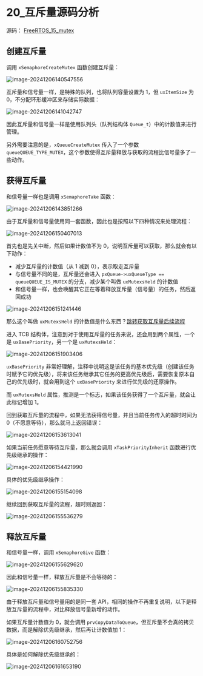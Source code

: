 # 20_互斥量源码分析



源码： [FreeRTOS_15_mutex](source/FreeRTOS_15_mutex) 



## 创建互斥量

调用 `xSemaphoreCreateMutex` 函数创建互斥量：

![image-20241206140547556](./img/20_互斥量源码分析/image-20241206140547556.png)

互斥量和信号量一样，是特殊的队列，也将队列容量设置为 1，但 `uxItemSize` 为 0，不分配环形缓冲区来存储实际数据：

![image-20241206141042747](./img/20_互斥量源码分析/image-20241206141042747.png)

因此互斥量和信号量一样是使用队列头（队列结构体 `Queue_t`）中的计数值来进行管理。

另外需要注意的是，`xQueueCreateMutex` 传入了一个参数 `queueQUEUE_TYPE_MUTEX`，这个参数使得互斥量释放与获取的流程比信号量多了一些动作。



## 获得互斥量

和信号量一样也是调用 `xSemaphoreTake` 函数：

![image-20241206143851266](./img/20_互斥量源码分析/image-20241206143851266.png)

由于互斥量和信号量使用同一套函数，因此也是按照以下四种情况来处理流程：

![image-20241206150407013](./img/20_互斥量源码分析/image-20241206150407013.png)

首先也是先关中断，然后如果计数值不为 0，说明互斥量可以获取，那么就会有以下动作：

- 减少互斥量的计数值（从 1 减到 0），表示取走互斥量
- 与信号量不同的是，互斥量还会进入 `pxQueue->uxQueueType == queueQUEUE_IS_MUTEX` 的分支，减少某个叫做 `uxMutexsHeld` 的计数值
- 和信号量一样，也会唤醒其它正在等着释放互斥量（信号量）的任务，然后返回成功

![image-20241206151241446](./img/20_互斥量源码分析/image-20241206151241446.png)

那么这个叫做 `uxMutexsHeld` 的计数值是什么东西？[跳转获取互斥量后续流程](#anchor-1)

进入 TCB 结构体，注意到对于使用互斥量的任务来说，还会用到两个属性，一个是 `uxBasePriority`，另一个是 `uxMutexsHeld`：

![image-20241206151903406](./img/20_互斥量源码分析/image-20241206151903406.png)

`uxBasePriority` 非常好理解，注释中说明这是该任务的基本优先级（创建该任务时赋予它的优先级），将来该任务继承其它任务的更高优先级后，需要恢复原本自己的优先级时，就会用到这个 `uxBasePriority` 来进行优先级的还原操作。

而 `uxMutexsHeld` 属性，推测是一个标志，如果该任务获得了一个互斥量，就会让此标记增加 1。

回到获取互斥量的流程中，如果无法获得信号量，并且当前任务传入的超时时间为 0（不愿意等待），那么就马上返回错误：<a id="anchor-1"></a>

![image-20241206153613041](./img/20_互斥量源码分析/image-20241206153613041.png)

如果当前任务愿意等待互斥量，那么就会调用 `xTaskPriorityInherit` 函数进行优先级继承的操作：

![image-20241206154421990](./img/20_互斥量源码分析/image-20241206154421990.png)

具体的优先级继承操作：

![image-20241206155154098](./img/20_互斥量源码分析/image-20241206155154098.png)

继续回到获取互斥量的流程，超时则返回：

![image-20241206155536279](./img/20_互斥量源码分析/image-20241206155536279.png)



## 释放互斥量

和信号量一样，调用 `xSemaphoreGive` 函数：

![image-20241206155629620](./img/20_互斥量源码分析/image-20241206155629620.png)

因此和信号量一样，释放互斥量是不会等待的：

![image-20241206155835330](./img/20_互斥量源码分析/image-20241206155835330.png)

由于释放互斥量和信号量用的是同一套 API，相同的操作不再重复说明，以下是释放互斥量的流程中，对比释放信号量新增的动作。

如果互斥量计数值为 0，就会调用 `prvCopyDataToQueue`，但互斥量不会真的拷贝数据，而是解除优先级继承，然后再让计数值加 1：

![image-20241206160752756](./img/20_互斥量源码分析/image-20241206160752756.png)

具体是如何解除优先级继承的：

![image-20241206161653190](./img/20_互斥量源码分析/image-20241206161653190.png)
